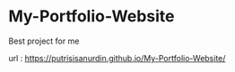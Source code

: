 # My-Portfolio-Website
Best project for me

url : https://putrisisanurdin.github.io/My-Portfolio-Website/
